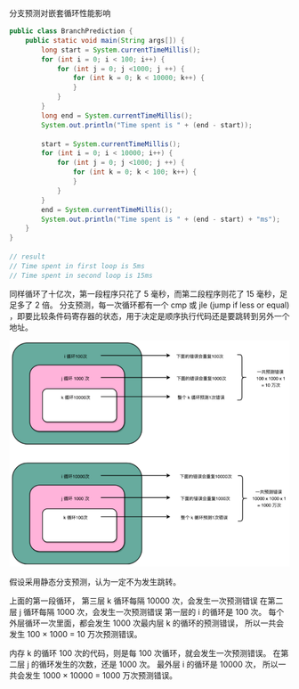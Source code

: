 分支预测对嵌套循环性能影响

```java
public class BranchPrediction {
    public static void main(String args[]) {        
        long start = System.currentTimeMillis();
        for (int i = 0; i < 100; i++) {
            for (int j = 0; j <1000; j ++) {
                for (int k = 0; k < 10000; k++) {
                }
            }
        }
        long end = System.currentTimeMillis();
        System.out.println("Time spent is " + (end - start));
                
        start = System.currentTimeMillis();
        for (int i = 0; i < 10000; i++) {
            for (int j = 0; j <1000; j ++) {
                for (int k = 0; k < 100; k++) {
                }
            }
        }
        end = System.currentTimeMillis();
        System.out.println("Time spent is " + (end - start) + "ms");
    }
}

// result
// Time spent in first loop is 5ms
// Time spent in second loop is 15ms
```

同样循环了十亿次，第一段程序只花了 5 毫秒，而第二段程序则花了 15 毫秒，足足多了 2 倍。
分支预测，每一次循环都有一个 cmp 或 jle (jump if less or equal) ，即要比较条件码寄存器的状态，用于决定是顺序执行代码还是要跳转到另外一个地址。


![image-20200918165808972](assets/image-20200918165808972.png)

假设采用静态分支预测，认为一定不为发生跳转。

上面的第一段循环，
第三层 k 循环每隔 10000 次，会发生一次预测错误
在第二层 j 循环每隔 1000 次，会发生一次预测错误
第一层的 i 的循环是 100 次。
每个外层循环一次里面，都会发生 1000 次最内层 k 的循环的预测错误，
所以一共会发生 100 × 1000 = 10 万次预测错误。


内存 k 的循环 100 次的代码，则是每 100 次循环，就会发生一次预测错误。
在第二层 j 的循环发生的次数，还是 1000 次。
最外层 i 的循环是 10000 次，
所以一共会发生 1000 × 10000 = 1000 万次预测错误。